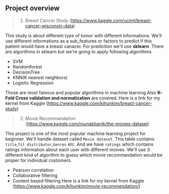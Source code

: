 ## Project overview 

> 1. Breast Cancer Study (https://www.kaggle.com/uciml/breast-cancer-wisconsin-data) 

This study is about different type of tumor with different informations. We'll use different informations as a sub_features or factors to predict if this patient would have a breast canacer. For prediction we'll use **sklearn**. There are algorithms in sklearn but we're going to apply following algorithms 

- SVM
- Randomforest
- DecisionTree
- KNN(K nearest neighbors) 
- Logistic Regression

Those are most famous and popular algorithms in machine learning.Also **K-Fold Cross validation and normalization** are covered.
Here is a link for my kernel from Kaggle (https://www.kaggle.com/kihunkim/breast-cancer-study)


> 2. Movie Recommandation (https://www.kaggle.com/rounakbanik/the-movies-dataset)

This project is one of the most popular machine learning project for beginner. We'll handle dataset called `Movie dataset`. This table contains `title`,`fil distributor`,`Genres` etc. And we have `ratings` which contains ratings information about each user with different moives. We'll use 3 different kind of algorithm to guess which movie recommandation would be proper for individual customers.

- Pearson correlation 
- Collaborative filtering
- Content based filtering 
Here is a link for my kernel from Kaggle (https://www.kaggle.com/kihunkim/movie-recommendation/)

